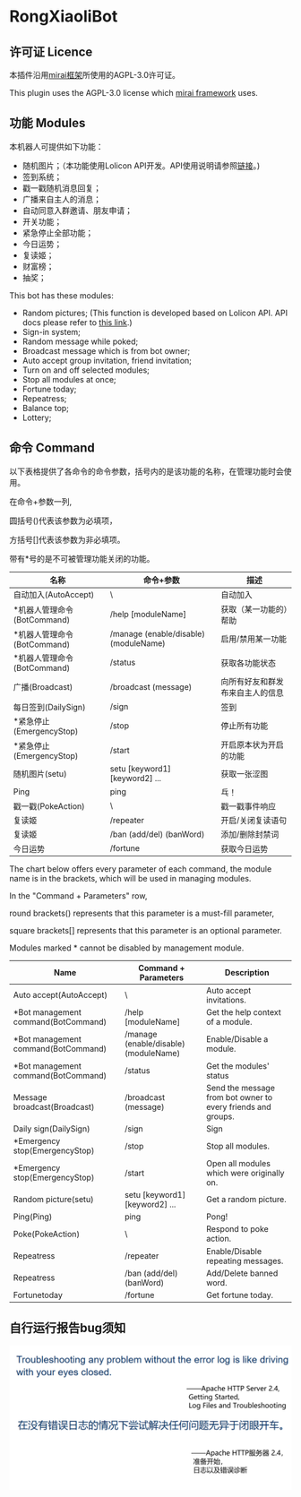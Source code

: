 # RongXiaoliBot

## 许可证 Licence

本插件沿用[mirai框架](https://github.com/mamoe/mirai)所使用的AGPL-3.0许可证。

This plugin uses the AGPL-3.0 license which [mirai framework](https://github.com/mamoe/mirai) uses.

## 功能 Modules

本机器人可提供如下功能：

* 随机图片；（本功能使用Lolicon API开发。API使用说明请参照[链接](https://api.lolicon.app/#/setu)。)
* 签到系统；
* 戳一戳随机消息回复；
* 广播来自主人的消息；
* 自动同意入群邀请、朋友申请；
* 开关功能；
* 紧急停止全部功能；
* 今日运势；
* 复读姬；
* 财富榜；
* 抽奖；

This bot has these modules:

* Random pictures; (This function is developed based on Lolicon API. API docs please refer
  to [this link](https://api.lolicon.app/#/setu).)
* Sign-in system;
* Random message while poked;
* Broadcast message which is from bot owner;
* Auto accept group invitation, friend invitation;
* Turn on and off selected modules;
* Stop all modules at once;
* Fortune today;
* Repeatress;
* Balance top;
* Lottery;

## 命令 Command

以下表格提供了各命令的命令参数，括号内的是该功能的名称，在管理功能时会使用。

在命令+参数一列,

圆括号()代表该参数为必填项，

方括号[]代表该参数为非必填项。

带有*号的是不可被管理功能关闭的功能。


| 名称                        | 命令+参数                             | 描述                             |
| --------------------------- | ------------------------------------- | -------------------------------- |
| 自动加入(AutoAccept)        | \                                     | 自动加入                         |
| *机器人管理命令(BotCommand) | /help [moduleName]                    | 获取（某一功能的）帮助           |
| *机器人管理命令(BotCommand) | /manage (enable/disable) (moduleName) | 启用/禁用某一功能                |
| *机器人管理命令(BotCommand) | /status                               | 获取各功能状态                   |
| 广播(Broadcast)             | /broadcast (message)                  | 向所有好友和群发布来自主人的信息 |
| 每日签到(DailySign)         | /sign                                 | 签到                             |
| *紧急停止(EmergencyStop)    | /stop                                 | 停止所有功能                     |
| *紧急停止(EmergencyStop)    | /start                                | 开启原本状为开启的功能           |
| 随机图片(setu)              | setu [keyword1] [keyword2] ...        | 获取一张涩图                     |
| Ping                        | ping                                  | 乓！                             |
| 戳一戳(PokeAction)          | \                                     | 戳一戳事件响应                   |
| 复读姬                      | /repeater                             | 开启/关闭复读语句                |
| 复读姬                      | /ban (add/del) (banWord)              | 添加/删除封禁词                  |
| 今日运势                    | /fortune                              | 获取今日运势                     |

The chart below offers every parameter of each command, the module name is in the brackets, which will be used in managing modules.

In the "Command + Parameters" row,

round brackets() represents that this parameter is a must-fill parameter,

square brackets[] represents that this parameter is an optional parameter.

Modules marked * cannot be disabled by management module.


| Name                                | Command + Parameters                  | Description                                                  |
| ----------------------------------- | ------------------------------------- | ------------------------------------------------------------ |
| Auto accept(AutoAccept)             | \                                     | Auto accept invitations.                                     |
| *Bot management command(BotCommand) | /help [moduleName]                    | Get the help context of a module.                            |
| *Bot management command(BotCommand) | /manage (enable/disable) (moduleName) | Enable/Disable a module.                                     |
| *Bot management command(BotCommand) | /status                               | Get the modules' status                                      |
| Message broadcast(Broadcast)        | /broadcast (message)                  | Send the message from bot owner to every friends and groups. |
| Daily sign(DailySign)               | /sign                                 | Sign                                                         |
| *Emergency stop(EmergencyStop)      | /stop                                 | Stop all modules.                                            |
| *Emergency stop(EmergencyStop)      | /start                                | Open all modules which were originally on.                   |
| Random picture(setu)                | setu [keyword1] [keyword2] ...        | Get a random picture.                                        |
| Ping(Ping)                          | ping                                  | Pong!                                                        |
| Poke(PokeAction)                    | \                                     | Respond to poke action.                                      |
| Repeatress                          | /repeater                             | Enable/Disable repeating messages.                           |
| Repeatress                          | /ban (add/del) (banWord)              | Add/Delete banned word.                                      |
| Fortunetoday                        | /fortune                              | Get fortune today.                                           |

## 自行运行报告bug须知

![Apache.png](assets/Apache.png)
